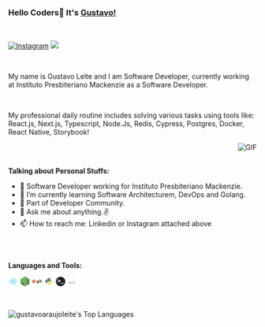 <link href="https://cdnjs.cloudflare.com/ajax/libs/font-awesome/5.15.4/css/all.min.css" rel="stylesheet">


### Hello Coders👋 It's [Gustavo!](https://www.linkedin.com/in/gustavoaraujoleite/)

</br>

[![Instagram](https://upload.wikimedia.org/wikipedia/commons/thumb/9/95/Instagram_logo_2022.svg/24px-Instagram_logo_2022.svg.png)](https://www.instagram.com/gustavoaraujoleite)
<a href="https://www.linkedin.com/in/gustavoaraujoleite">
  <img src="https://upload.wikimedia.org/wikipedia/commons/0/01/LinkedIn_Logo_2013.svg" width="24" />
</a>


<br />

My name is Gustavo Leite and I am Software Developer, currently working at Instituto Presbiteriano Mackenzie as a Software Developer. 

<br />

My professional daily routine includes solving various tasks using tools like: React.js, Next.js, Typescript, Node.Js, Redis, Cypress, Postgres, Docker, React Native, Storybook!



<img align="right" alt="GIF" src="https://media0.giphy.com/media/vrxxqQbyRxYi6scCjT/giphy.gif?cid=ecf05e47pbynv4akwsvpaxedy0ewy3a6xawyyjpgt1aeat0p&rid=giphy.gif&ct=g" />

<br />

<br />

**Talking about Personal Stuffs:**

- 🔭 Software Developer working for  Instituto Presbiteriano Mackenzie.
- 🌱 I’m currently learning Software Architecturem, DevOps and Golang.
- 👯 Part of Developer Community.
- 💬 Ask me about anything.✌
- 📫 How to reach me: Linkedin or Instagram attached above

<br />

<br />

**Languages and Tools:**

<code><img height="20" src="https://raw.githubusercontent.com/github/explore/80688e429a7d4ef2fca1e82350fe8e3517d3494d/topics/react/react.png"></code>
<code><img height="20" src="https://raw.githubusercontent.com/github/explore/80688e429a7d4ef2fca1e82350fe8e3517d3494d/topics/nodejs/nodejs.png"></code>
<code><img height="20" src="https://raw.githubusercontent.com/github/explore/80688e429a7d4ef2fca1e82350fe8e3517d3494d/topics/git/git.png"></code>
<code><img height="20" src="https://raw.githubusercontent.com/github/explore/80688e429a7d4ef2fca1e82350fe8e3517d3494d/topics/python/python.png"></code>
<code><img height="20" src="https://raw.githubusercontent.com/github/explore/80688e429a7d4ef2fca1e82350fe8e3517d3494d/topics/terminal/terminal.png"></code>
<code><img height="20" src="https://raw.githubusercontent.com/github/explore/80688e429a7d4ef2fca1e82350fe8e3517d3494d/topics/mysql/mysql.png"></code>


<br />

![gustavoaraujoleite's Top Languages](https://github-readme-stats.vercel.app/api/top-langs/?username=gustavoaraujoleite&theme=gotham&show_icons=true&hide_border=true&layout=compact)

